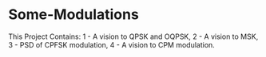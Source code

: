 # Some-Modulations
This Project Contains:
1 - A vision to QPSK and OQPSK,
2 - A vision to MSK,
3 - PSD of CPFSK modulation,
4 - A vision to CPM modulation.
